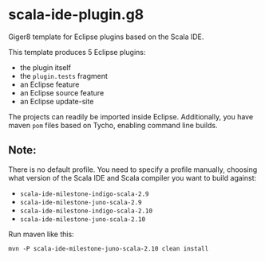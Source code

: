 scala-ide-plugin.g8
===================

Giger8 template for Eclipse plugins based on the Scala IDE.

This template produces 5 Eclipse plugins:

* the plugin itself
* the `plugin.tests` fragment
* an Eclipse feature
* an Eclipse source feature
* an Eclipse update-site

The projects can readily be imported inside Eclipse. Additionally, you have maven `pom` files
based on Tycho, enabling command line builds.

## Note:

There is no default profile. You need to specify a profile manually, choosing what version
of the Scala IDE and Scala compiler you want to build against:

* `scala-ide-milestone-indigo-scala-2.9`
* `scala-ide-milestone-juno-scala-2.9`
* `scala-ide-milestone-indigo-scala-2.10`
* `scala-ide-milestone-juno-scala-2.10`

Run maven like this:

    mvn -P scala-ide-milestone-juno-scala-2.10 clean install
